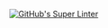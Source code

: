 [![GitHub's Super Linter](https://github.com/ICS20-Programming-StellaS/Unit3-04-PHP-FarenheitCelsius/workflows/GitHub's%20Super%20Linter/badge.svg)](https://github.com/ICS20-Programming-StellaS/Unit3-04-PHP-FarenheitCelsius/actions)